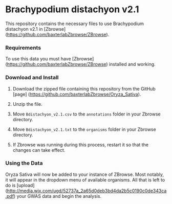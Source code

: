 # Brachypodium distachyon v2.1

This repository contains the necessary files to use Brachypodium distachyon v2.1 in [Zbrowse] (https://github.com/baxterlabZbrowse/ZBrowse).

### Requirements

To use this data you must have [Zbrowse] (https://github.com/baxterlabZbrowse/ZBrowse) installed and working.

### Download and Install

1. Download the zipped file containing this repository from the GitHub [page] (https://github.com/baxterlabZbrowse/Oryza_Sativa).

2. Unzip the file.

3. Move `Bdistachyon_v2.1.csv` to the `annotations` folder in your Zbrowse directory.

4. Move `Bdistachyon_v2.1.txt` to the `organisms` folder in your Zbrowse directory.

5. If Zbrowse was running during this process, restart it so that the changes can take effect.

### Using the Data

Oryza Sativa will now be added to your instance of ZBrowse. Most notably, it will appear 
in the dropdown menu of available organisms. All that is left to do is [upload] (http://media.wix.com/ugd/52737a_2a65d0deb3bd4da2b5c0190c0de343ca.pdf)
your GWAS data and begin the analysis.
